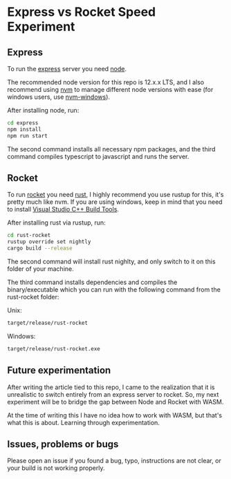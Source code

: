 # Express vs Rocket Speed Experiment
## Express
To run the [express](https://expressjs.com/) server you need [node](https://nodejs.org/en/).

The recommended node version for this repo is 12.x.x LTS, and I also recommend using [nvm](https://github.com/nvm-sh/nvm) to manage different node versions with ease (for windows users, use [nvm-windows](https://github.com/coreybutler/nvm-windows)).

After installing node, run:
```bash
cd express
npm install
npm run start
```
The second command installs all necessary npm packages, and the third command compiles typescript to javascript and runs the server.

## Rocket
To run [rocket](https://rocket.rs/) you need [rust](https://www.rust-lang.org/tools/install), I highly recommend you use rustup for this, it's pretty much like nvm. If you are using windows, keep in mind that you need to install [Visual Studio C++ Build Tools](https://visualstudio.microsoft.com/visual-cpp-build-tools/).

After installing rust via rustup, run:
```bash
cd rust-rocket
rustup override set nightly
cargo build --release
```
The second command will install rust nighlty, and only switch to it on this folder of your machine.

The third command installs dependencies and compiles the binary/executable which you can run with the following command from the rust-rocket folder:

Unix:
```bash
target/release/rust-rocket
```

Windows:
```cmd
target/release/rust-rocket.exe
```
## Future experimentation
After writing the article tied to this repo, I came to the realization that it is unrealistic to switch entirely from an express server to rocket. So, my next experiment will be to bridge the gap between Node and Rocket with WASM.

At the time of writing this I have no idea how to work with WASM, but that's what this is about. Learning through experimentation.

## Issues, problems or bugs
Please open an issue if you found a bug, typo, instructions are not clear, or your build is not working properly.
